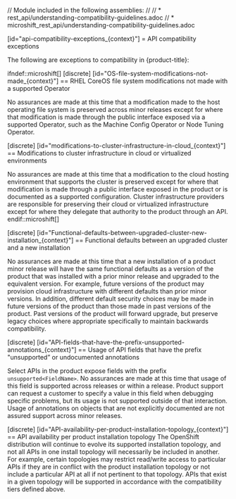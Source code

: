 // Module included in the following assemblies:
//
// * rest_api/understanding-compatibility-guidelines.adoc
// * microshift_rest_api/understanding-compatibility-guidelines.adoc

[id="api-compatibility-exceptions_{context}"]
= API compatibility exceptions

The following are exceptions to compatibility in {product-title}:

ifndef::microshift[]
[discrete]
[id="OS-file-system-modifications-not-made_{context}"]
== RHEL CoreOS file system modifications not made with a supported Operator

No assurances are made at this time that a modification made to the host operating file system is preserved across minor releases except for where that modification is made through the public interface exposed via a supported Operator, such as the Machine Config Operator or Node Tuning Operator.

[discrete]
[id="modifications-to-cluster-infrastructure-in-cloud_{context}"]
== Modifications to cluster infrastructure in cloud or virtualized environments

No assurances are made at this time that a modification to the cloud hosting environment that supports the cluster is preserved except for where that modification is made through a public interface exposed in the product or is documented as a supported configuration. Cluster infrastructure providers are responsible for preserving their cloud or virtualized infrastructure except for where they delegate that authority to the product through an API.
endif::microshift[]

[discrete]
[id="Functional-defaults-between-upgraded-cluster-new-installation_{context}"]
== Functional defaults between an upgraded cluster and a new installation

No assurances are made at this time that a new installation of a product minor release will have the same functional defaults as a version of the product that was installed with a prior minor release and upgraded to the equivalent version. For example, future versions of the product may provision cloud infrastructure with different defaults than prior minor versions. In addition, different default security choices may be made in future versions of the product than those made in past versions of the product. Past versions of the product will forward upgrade, but preserve legacy choices where appropriate specifically to maintain backwards compatibility.

[discrete]
[id="API-fields-that-have-the-prefix-unsupported-annotations_{context}"]
== Usage of API fields that have the prefix "unsupported” or undocumented annotations

Select APIs in the product expose fields with the prefix `unsupported<FieldName>`. No assurances are made at this time that usage of this field is supported across releases or within a release. Product support can request a customer to specify a value in this field when debugging specific problems, but its usage is not supported outside of that interaction. Usage of annotations on objects that are not explicitly documented are not assured support across minor releases.

[discrete]
[id="API-availability-per-product-installation-topology_{context}"]
== API availability per product installation topology
The OpenShift distribution will continue to evolve its supported installation topology, and not all APIs in one install topology will necessarily be included in another. For example, certain topologies may restrict read/write access to particular APIs if they are in conflict with the product installation topology or not include a particular API at all if not pertinent to that topology. APIs that exist in a given topology will be supported in accordance with the compatibility tiers defined above.
